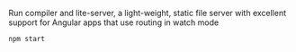 Run compiler and lite-server, a light-weight, static file server with excellent support for Angular apps that use routing in watch mode
```
npm start
```
